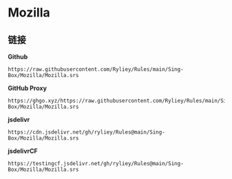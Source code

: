 # Mozilla

## 链接

**Github**
```
https://raw.githubusercontent.com/Ryliey/Rules/main/Sing-Box/Mozilla/Mozilla.srs
```

**GitHub Proxy**
```
https://ghgo.xyz/https://raw.githubusercontent.com/Ryliey/Rules/main/Sing-Box/Mozilla/Mozilla.srs
```

**jsdelivr**
```
https://cdn.jsdelivr.net/gh/ryliey/Rules@main/Sing-Box/Mozilla/Mozilla.srs
```

**jsdelivrCF**
```
https://testingcf.jsdelivr.net/gh/ryliey/Rules@main/Sing-Box/Mozilla/Mozilla.srs
```
